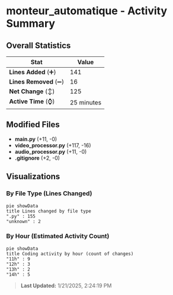 # monteur_automatique - Activity Summary 

## Overall Statistics

| Stat                   | Value                                                             |
| ---------------------- | ----------------------------------------------------------------- |
| **Lines Added** (➕)   | 141                                          |
| **Lines Removed** (➖) | 16                                        |
| **Net Change** (↕)    | 125                |
| **Active Time** (⌚)   | 25 minutes |


## Modified Files
- **main.py** (+11, -0)
- **video_processor.py** (+117, -16)
- **audio_processor.py** (+11, -0)
- **.gitignore** (+2, -0)

## Visualizations

### By File Type (Lines Changed)

```mermaid
pie showData
title Lines changed by file type
".py" : 155
"unknown" : 2
```

### By Hour (Estimated Activity Count)

```mermaid
pie showData
title Coding activity by hour (count of changes)
"11h" : 9
"12h" : 3
"13h" : 2
"14h" : 5
```


> **Last Updated:** 1/21/2025, 2:24:19 PM